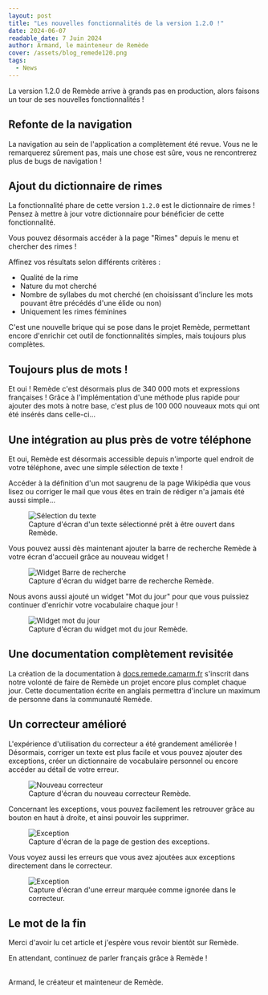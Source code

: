 ```yaml
---
layout: post
title: "Les nouvelles fonctionnalités de la version 1.2.0 !"
date: 2024-06-07
readable_date: 7 Juin 2024
author: Armand, le mainteneur de Remède
cover: /assets/blog_remede120.png
tags: 
  - News
---
```


La version 1.2.0 de Remède arrive à grands pas en production, alors faisons un tour de ses nouvelles fonctionnalités !

## Refonte de la navigation

La navigation au sein de l'application a complètement été revue. Vous ne le remarquerez sûrement pas, mais une chose est sûre, vous ne rencontrerez plus de bugs de navigation !

## Ajout du dictionnaire de rimes

La fonctionnalité phare de cette version `1.2.0` est le dictionnaire de rimes ! Pensez à mettre à jour votre dictionnaire pour bénéficier de cette fonctionnalité.

Vous pouvez désormais accéder à la page "Rimes" depuis le menu et chercher des rimes !

Affinez vos résultats selon différents critères :
- Qualité de la rime
- Nature du mot cherché
- Nombre de syllabes du mot cherché (en choisissant d'inclure les mots pouvant être précédés d'une élide ou non)
- Uniquement les rimes féminines

C'est une nouvelle brique qui se pose dans le projet Remède, permettant encore d'enrichir cet outil de fonctionnalités simples, mais toujours plus complètes.

## Toujours plus de mots !

Et oui ! Remède c'est désormais plus de 340 000 mots et expressions françaises ! 
Grâce à l'implémentation d'une méthode plus rapide pour ajouter des mots à notre base, c'est plus de 100 000 nouveaux mots qui ont été insérés dans celle-ci...

## Une intégration au plus près de votre téléphone

Et oui, Remède est désormais accessible depuis n'importe quel endroit de votre téléphone, avec une simple sélection de texte !

Accéder à la définition d'un mot saugrenu de la page Wikipédia que vous lisez ou corriger le mail que vous êtes en train de rédiger n'a jamais été aussi simple...

<figure>
<img src="/assets/text-selection.jpeg" alt="Sélection du texte">
<figcaption>Capture d'écran d'un texte sélectionné prêt à être ouvert dans Remède.</figcaption>
</figure>

Vous pouvez aussi dès maintenant ajouter la barre de recherche Remède à votre écran d'accueil grâce au nouveau widget !

<figure>
<img src="/assets/blog_widget.jpeg" alt="Widget Barre de recherche">
<figcaption>Capture d'écran du widget barre de recherche Remède.</figcaption>
</figure>

Nous avons aussi ajouté un widget "Mot du jour" pour que vous puissiez continuer d'enrichir votre vocabulaire chaque jour ! 

<figure>
<img src="/assets/blog_widgetwod.jpeg" alt="Widget mot du jour">
<figcaption>Capture d'écran du widget mot du jour Remède.</figcaption>
</figure>

## Une documentation complètement revisitée

La création de la documentation à [docs.remede.camarm.fr](https://docs.remede.camarm.fr) s'inscrit dans notre volonté de faire de Remède un projet encore plus complet chaque jour. 
Cette documentation écrite en anglais permettra d'inclure un maximum de personne dans la communauté Remède.

## Un correcteur amélioré

L'expérience d'utilisation du correcteur a été grandement améliorée ! Désormais, corriger un texte est plus facile et vous pouvez ajouter des exceptions, créer un dictionnaire de vocabulaire personnel ou encore accéder au détail de votre erreur.

<figure>
<img src="/assets/blog_corrector.jpeg" alt="Nouveau correcteur">
<figcaption>Capture d'écran du nouveau correcteur Remède.</figcaption>
</figure>

Concernant les exceptions, vous pouvez facilement les retrouver grâce au bouton en haut à droite, et ainsi pouvoir les supprimer.

<figure>
<img src="/assets/blog_corrector_e.jpeg" alt="Exception">
<figcaption>Capture d'écran de la page de gestion des exceptions.</figcaption>
</figure>

Vous voyez aussi les erreurs que vous avez ajoutées aux exceptions directement dans le correcteur.

<figure>
<img src="/assets/blog_corrector_ignored.jpeg" alt="Exception">
<figcaption>Capture d'écran d'une erreur marquée comme ignorée dans le correcteur.</figcaption>
</figure>

## Le mot de la fin

Merci d'avoir lu cet article et j'espère vous revoir bientôt sur Remède.

En attendant, continuez de parler français grâce à Remède !

<br>
Armand, le créateur et mainteneur de Remède.
